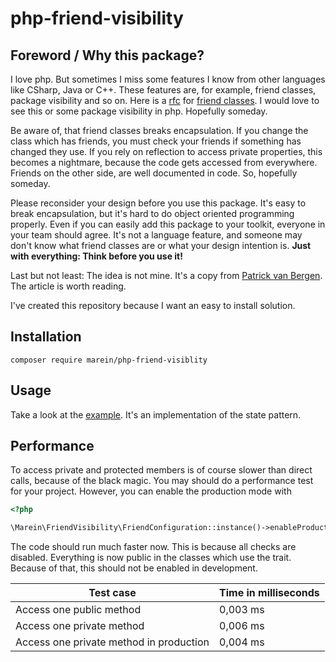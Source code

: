 # php-friend-visibility

## Foreword / Why this package?
I love php. But sometimes I miss some features I know from other languages like CSharp, Java or C++.
These features are, for example, friend classes, package visibility and so on.
Here is a [rfc](https://wiki.php.net/rfc/friend-classes)
for [friend classes]((https://wiki.php.net/rfc/friend-classes)). I would love to see this or some package
visibility in php. Hopefully someday.

Be aware of, that friend classes breaks encapsulation. If you change the class which has friends,
you must check your friends if something has changed they use. If you rely on reflection to access private properties, this
becomes a nightmare, because the code gets accessed from everywhere. Friends on the other side, are well documented in code.
So, hopefully someday.

Please reconsider your design before you use this package. It's easy to break encapsulation,
but it's hard to do object oriented programming properly. Even if you can easily add this package to your toolkit,
everyone in your team should agree. It's not a language feature, and someone may don't know what friend classes are
or what your design intention is. __Just with everything: Think before you use it!__

Last but not least: The idea is not mine.
It's a copy from [Patrick van Bergen](http://techblog.procurios.nl/k/news/view/49401/14863/friend-classes-in-php.html).
The article is worth reading.

I've created this repository because I want an easy to install solution.

## Installation

```
composer require marein/php-friend-visiblity
```

## Usage

Take a look at the [example](examples/has_friend_classes_example.php).
It's an implementation of the state pattern.

## Performance

To access private and protected members is of course slower than direct calls, because of the black magic.
You may should do a performance test for your project. However, you can enable the production mode with
                                                      
```php
<?php

\Marein\FriendVisibility\FriendConfiguration::instance()->enableProductionMode();
```

The code should run much faster now. This is because all checks are disabled. Everything is now public in the classes
which use the trait. Because of that, this should not be enabled in development.

| Test case                               | Time in milliseconds |
|-----------------------------------------|----------------------|
| Access one public method                | 0,003 ms             |
| Access one private method               | 0,006 ms             |
| Access one private method in production | 0,004 ms             |